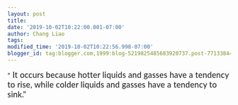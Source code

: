 ```yaml
---
layout: post
title:
date: '2019-10-02T10:22:00.001-07:00'
author: Chang Liao
tags:
modified_time: '2019-10-02T10:22:56.998-07:00'
blogger_id: tag:blogger.com,1999:blog-5219825485683920737.post-7713384414923299887
---
```


"<span style="background-color: #fcfcfc; font-family: Lato, sans-serif; 
font-size: 18.4px; letter-spacing: 0.184px;"> <span style="background-color: 
#fcfcfc; font-family: Lato, sans-serif; font-size: 18.4px; letter-spacing: 
0.184px;">It occurs because hotter liquids and gasses have a tendency to rise, 
while colder liquids and gasses have a tendency to sink." 